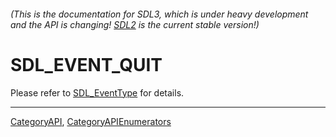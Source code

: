 ###### (This is the documentation for SDL3, which is under heavy development and the API is changing! [SDL2](https://wiki.libsdl.org/SDL2/) is the current stable version!)
# SDL_EVENT_QUIT

Please refer to [SDL_EventType](SDL_EventType) for details.

----
[CategoryAPI](CategoryAPI), [CategoryAPIEnumerators](CategoryAPIEnumerators)

